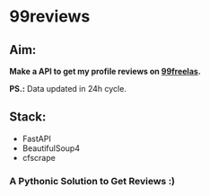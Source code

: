 # 99reviews


## Aim:
<b>
    Make a API to get my profile reviews on <a href="https://www.99freelas.com.br/user/tio-mathias">99freelas</a>.
</b>

<br>

<p>
    <b>PS.:</b> Data updated in 24h cycle.
</p>

## Stack:
<ul>
    <li>FastAPI</li>
    <li>BeautifulSoup4</li>
    <li>cfscrape</li>
</ul>


### A Pythonic Solution to Get Reviews :)